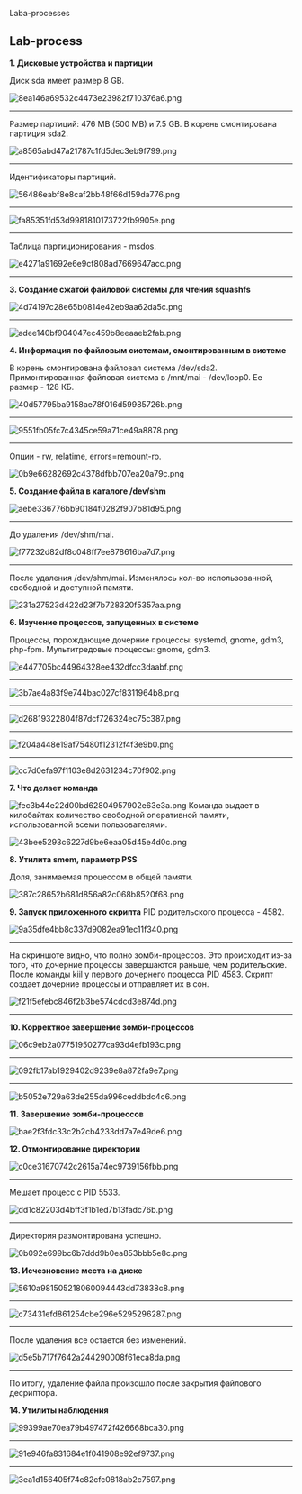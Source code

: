 Laba-processes

## Lab-process


**1. Дисковые устройства и партиции**

Диск sda имеет размер 8 GB.

![8ea146a69532c4473e23982f710376a6.png](../_resources/1a218004258b465d9e5947af8b3bcc2d.png)
*****************************************************************
Размер партиций: 476 MB (500 MB) и 7.5 GB. В корень смонтирована партиция sda2.

![a8565abd47a21787c1fd5dec3eb9f799.png](../_resources/f415607ef588454690b20b49c63bb7f9.png)
*****************************************************************
Идентификаторы партиций. 

![56486eabf8e8caf2bb48f66d159da776.png](../_resources/8937aefb67fc49a890dda95b18cf35c1.png)
*****************************************************************

![fa85351fd53d9981810173722fb9905e.png](../_resources/7085a78703f441d2abbaba94a041464a.png)
*****************************************************************
Таблица партиционирования - msdos. 

![e4271a91692e6e9cf808ad7669647acc.png](../_resources/b794765d9cfd4eb1a0b4432516e66771.png)
*****************************************************************
**3. Создание сжатой файловой системы для чтения squashfs**

![4d74197c28e65b0814e42eb9aa62da5c.png](../_resources/e34a5d2fafd14db58caee6b3aeca3bd0.png)
*****************************************************************

![adee140bf904047ec459b8eeaaeb2fab.png](../_resources/486540cb29f04f3ab888bac5b99e70c2.png)

**4. Информация по файловым системам, смонтированным в системе**

В корень смонтирована файловая система /dev/sda2. Примонтированная файловая система в /mnt/mai - /dev/loop0. Ее размер - 128 КБ.

![40d57795ba9158ae78f016d59985726b.png](../_resources/0830efd55074461da9ad1b6206353004.png)
*****************************************************************

![9551fb05fc7c4345ce59a71ce49a8878.png](../_resources/7e7230cddf8444008f7f91554396b32f.png)
*****************************************************************
Опции - rw, relatime, errors=remount-ro.

![0b9e66282692c4378dfbb707ea20a79c.png](../_resources/cc3be911c2f34d48950cedc81258bc4c.png)

**5. Создание файла в каталоге /dev/shm**

![aebe336776bb90184f0282f907b81d95.png](../_resources/3d866fca34084a728259235c2da8f69b.png)
*****************************************************************
До удаления /dev/shm/mai.

![f77232d82df8c048ff7ee878616ba7d7.png](../_resources/8e93a1e1622540e7be517ef3d9f36d21.png)
*****************************************************************
После удаления /dev/shm/mai.
Изменялось кол-во использованной, свободной и доступной памяти.

![231a27523d422d23f7b728320f5357aa.png](../_resources/c17e9934c8484106b8a37d2a1d17a92d.png)

**6. Изучение процессов, запущенных в системе**

Процессы, порождающие дочерние процессы: systemd, gnome, gdm3, php-fpm.
Мультитредовые процессы: gnome, gdm3. 

![e447705bc44964328ee432dfcc3daabf.png](../_resources/418858e54c474e87a256a074db7828f8.png)
*****************************************************************

![3b7ae4a83f9e744bac027cf8311964b8.png](../_resources/4c60768d84f045d991e40f0eadc52a19.png)
*****************************************************************

![d26819322804f87dcf726324ec75c387.png](../_resources/01d24cb5284a49f48eda8cb75df6da4b.png)
*****************************************************************

![f204a448e19af75480f12312f4f3e9b0.png](../_resources/d58131035adc40a09c9c70dc43367f66.png)
*****************************************************************

![cc7d0efa97f1103e8d2631234c70f902.png](../_resources/0115d9f8c1374c75b74ebd2d25c08b8c.png)

**7. Что делает команда**

![fec3b44e22d00bd62804957902e63e3a.png](../_resources/1f09c6f087c0425ca4648ae59a13c200.png)
Команда выдает в килобайтах количество свободной оперативной памяти, использованной всеми пользователями. 

![43bee5293c6227d9be6eaa05d45e4d0c.png](../_resources/93a9631623494a62a4c159ece0817347.png)

**8. Утилита smem, параметр PSS**

Доля, занимаемая процессом в общей памяти.

![387c28652b681d856a82c068b8520f68.png](../_resources/0820c58ae9624f7eafdddae2f4f05d6a.png)

**9. Запуск приложенного скрипта**
PID родительского процесса - 4582. 

![9a35dfe4bb8c337d9082ea91ec11f340.png](../_resources/298d5bc764474fb79d19264fe6bb42f9.png)
**************************************************************************
На скриншоте видно, что полно зомби-процессов. Это происходит из-за того, что дочерние процессы завершаются раньше, чем родительские. После команды kiil у первого дочернего процесса PID 4583.
Скрипт создает дочерние процессы и отправляет их в сон.

![f21f5efebc846f2b3be574cdcd3e874d.png](../_resources/252d2e4de95c409aaa5cd5bf313c23dd.png)
**************************************************************************

**10. Корректное завершение зомби-процессов**

![06c9eb2a07751950277ca93d4efb193c.png](../_resources/fcea71c455ab4adb99d538111f624c8a.png)
**************************************************************************

![092fb17ab1929402d9239e8a872fa9e7.png](../_resources/607f47b6b5544898806852700232ec78.png)
**************************************************************************

![b5052e729a63de255da996ceddbdc4c6.png](../_resources/76fa3e317d674ad0b9a04a8b930120cc.png)

**11. Завершение зомби-процессов**

![bae2f3fdc33c2b2cb4233dd7a7e49de6.png](../_resources/353acfa88ac74d63b43d5d0aafc7dda3.png)

**12. Отмонтирование директории**

![c0ce31670742c2615a74ec9739156fbb.png](../_resources/c126490737554e1fbda339ba858cf502.png)
**************************************************************************

Мешает процесс с PID 5533.

![dd1c82203d4bff3f1b1ed7b13fadc76b.png](../_resources/33309a572162434baf1b3e5afcafd264.png)
**************************************************************************
Директория размонтирована успешно.

![0b092e699bc6b7ddd9b0ea853bbb5e8c.png](../_resources/76d3637a63904cb58375de20194106a1.png)

**13. Исчезновение места на диске**

![5610a981505218060094443dd73838c8.png](../_resources/b0220ff32480443da0f05bd1a10f9a18.png)
**************************************************************************

![c73431efd861254cbe296e5295296287.png](../_resources/f0acd34fb4744bf6ad0ba49496a8eaf7.png)
**************************************************************************
После удаления все остается без изменений.

![d5e5b717f7642a244290008f61eca8da.png](../_resources/d418ea4d973d4569b3fc0be605bad500.png)
**************************************************************************
По итогу, удаление файла произошло после закрытия файлового десриптора.

**14. Утилиты наблюдения**

![99399ae70ea79b497472f426668bca30.png](../_resources/5a3ac926ece4491ab73c6550d1843390.png)
**************************************************************************

![91e946fa831684e1f041908e92ef9737.png](../_resources/8c0f4420b2814f6da1fb09730e75beb1.png)
**************************************************************************

![3ea1d156405f74c82cfc0818ab2c7597.png](../_resources/654743f1f54e462fae6288a84f0535f3.png)




